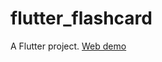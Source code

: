 # flutter_flashcard

A Flutter project. [Web demo](https://dqdzung.github.io/flutter_flashcard_web)



